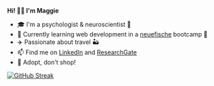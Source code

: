 **Hi! 👋🏼 I'm Maggie**

- 🎓 I'm a psychologist & neuroscientist 🧠
- 🌱 Currently learning web development in a [neuefische](https://www.neuefische.de) bootcamp 🐠
- ✈️ Passionate about travel 🏜
- 📫 Find me on [LinkedIn](https://www.linkedin.com/in/dr-magdalena-schütz-625a781a6) and [ResearchGate](https://www.researchgate.com/profile/Magdalena-Schuetz)
- 🐶 Adopt, don't shop!

[![GitHub Streak](http://github-readme-streak-stats.herokuapp.com?user=MaggieSchuetz&date_format=M%20j%5B%2C%20Y%5D)](https://git.io/streak-stats)
